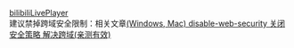 [bilibiliLivePlayer](https://punchly.github.io/bilibiliLivePlayer)
<br>
建议禁掉跨域安全限制：相关文章[(Windows, Mac) disable-web-security 关闭安全策略 解决跨域(亲测有效)](https://www.cnblogs.com/hzb462606/p/14596810.html)
